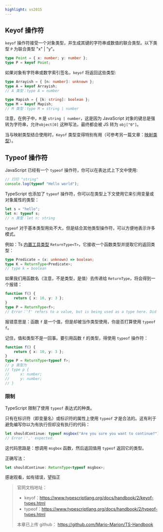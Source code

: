 ```yaml
---
highlight: vs2015
---
```

## Keyof 操作符

`keyof` 操作符接受一个对象类型，并生成其键的字符串或数值的联合类型。以下类型 `P` 为联合类型 "x" | "y"。
```ts
type Point = { x: number; y: number };
type P = keyof Point;
```
如果对象有字符串或数字索引签名，`keyof` 将返回这些类型:
```ts
type Arrayish = { [n: number]: unknown };
type A = keyof Arrayish;
// A 类型：type A = number

type Mapish = { [k: string]: boolean };
type M = keyof Mapish;
// M 类型：type M = string | number
```
注意，在例子中，`M` 是 `string | number`，这是因为 JavaScript 对象的键总是强转为字符串，允许`object[0]` 这种写法，最终都会被 JS 转为 `obj["0"]`。

当与映射类型结合使用时，`Keyof` 类型变得特别有用（可参考另一篇文章：[映射类型](https://juejin.cn/post/7208200530307874853)）。

## Typeof 操作符

JavaScript 已经有一个 `typeof` 操作符，你可以在表达式上下文中使用:
```ts
// 打印 "string"
console.log(typeof "Hello world");
```
TypeScript 也添加了 `typeof` 操作符，你可以在类型上下文使用它来引用变量或对象属性的类型：
```ts
let s = "hello";
let n: typeof s;
// n 类型：let n: string
```
`typeof` 对于基本类型用处不大，但是结合其他类型操作符，可以方便地表示许多模式。

例如：Ts [内置工具类型](https://www.typescriptlang.org/docs/handbook/utility-types.html) `ReturnType<T>`，它接收一个函数类型并提取它的返回类型：
```ts
type Predicate = (x: unknown) => boolean;
type K = ReturnType<Predicate>;
// type k = boolean
```
如果我们用函数名（注意，不是类型，是值）去传递给 `ReturnType`，将会得到一个报错：
```ts
function f() {
    return { x: 10, y: 3 };
}
type P = ReturnType<f>;
// Error：'f' refers to a value, but is being used as a type here. Did you mean 'typeof f'?
```
报错意思是：函数 `f` 是一个值，但是却被当作类型使用，你是否打算使用 `typeof f`。

记住，值和类型不是一回事。要引用函数 `f` 的类型，得使用 `typeof` 操作符：
```ts
function f() {
    return { x: 10, y: 3 };
}
type P = ReturnType<typeof f>;
// p 类型为
// type p {
//     x: number;
//     y: number;
// }
```
### 限制
TypeScript 限制了使用 `typeof` 表达式的种类。

只有在标识符（即变量名）或标识符的属性上使用 `typeof` 才是合法的。这有利于避免编写你以为有执行但却没有执行的代码：
```ts
let shouldContinue: typeof msgbox("Are you sure you want to continue?");
// Error：',' expected.
```
这代码思路是：想调用 `msgbox` 函数，然后返回值用 `typeof` 返回它的类型。

正确写法：
```ts
let shouldContinue: ReturnType<typeof msgbox>;
```







感谢观看，如有错误，望指正

> 官网文档地址：
>- keyof：<https://www.typescriptlang.org/docs/handbook/2/keyof-types.html>
>- typeof：<https://www.typescriptlang.org/docs/handbook/2/typeof-types.html>
>
>
> 本章已上传 github： <https://github.com/Mario-Marion/TS-Handbook>
